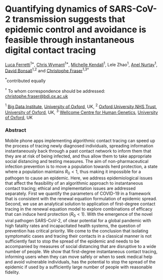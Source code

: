 # Quantifying dynamics of SARS-CoV-2 transmission suggests that epidemic control and avoidance is feasible through instantaneous digital contact tracing

<a href="https://sites.google.com/site/lucaferretti/" target="_blank">Luca Ferretti</a><sup>1\*</sup>,
<a href="https://www.bdi.ox.ac.uk/Team/c-wymant" target="_blank">Chris Wymant</a><sup>1\*</sup>,
<a href="https://michellekendall.github.io/" target="_blank">Michelle Kendall</a><sup>1</sup>,
Lele Zhao<sup>1</sup>,
<a href="https://scholar.google.com/citations?view_op=list_works&hl=en&authuser=1&user=YULTfcYAAAAJ" target="_blank">Anel Nurtay</a><sup>1</sup>,
<a href="https://www.medawar.ox.ac.uk/team/david-bonsall" target="_blank">David Bonsall</a><sup>1,2</sup> 
and
<a href="https://www.bdi.ox.ac.uk/Team/christophe-fraser" target="_blank">Christophe Fraser</a><sup>1,3†</sup>

<sup>\*</sup>contributed equally

<sup>†</sup> To whom correspondence should be addressed: christophe.fraser@bdi.ox.ac.uk

<sup>1</sup>
<a href="https://www.bdi.ox.ac.uk/" target="_blank">Big Data Institute</a>, 
<a href="http://www.ox.ac.uk/" target="_blank">University of Oxford</a>, 
UK, <sup>2</sup>
<a href="https://www.ouh.nhs.uk/" target="_blank">Oxford University NHS Trust</a>,
<a href="http://www.ox.ac.uk/" target="_blank">University of Oxford</a>, 
UK, <sup>3</sup>
<a href="https://www.well.ox.ac.uk/" target="_blank">Wellcome Centre for Human Genetics</a>,
<a href="http://www.ox.ac.uk/" target="_blank">University of Oxford</a>, 
UK

### Abstract
Mobile phone apps implementing algorithmic contact tracing can speed up the process of tracing newly diagnosed individuals, spreading information instantaneously back through a past contact network to inform them that they are at risk of being infected, and thus allow them to take appropriate social distancing and testing measures. The aim of non-pharmaceutical infection prevention is to move a population towards herd protection, a state where a population maintains $R_0 <1$, thus making it impossible for a pathogen to cause an epidemic. Here, we address epidemiological issues that affect the feasibility of an algorithmic approach to instantaneous contact tracing; ethical and implementation issues are addressed separately. First we quantify the parameters of COVID-19 in a framework that is consistent with the renewal equation formulation of epidemic spread. Second, we use an analytical solution to application of first-degree contact tracing in the renewal equation model to explore combinations of efficacy that can induce herd protection ($R_0 <1$). With the emergence of the novel viral pathogen SARS-CoV-2, of clear
potential for a global pandemic with high fatality rates and incapacitated health systems, the question of prevention has critical priority. We come to the conclusion that isolating symptomatic cases and tracing their contacts in a classical manner is not sufficiently fast to stop the spread of the epidemic and needs to be accompanied by measures of social distancing that are disruptive to a wide number of people. We show that first-degree instantaneous contact tracing, informing users when they can move safely or when to seek medical help and avoid vulnerable individuals, has the potential to stop the spread of the epidemic if used by a sufficiently large number of people with reasonable fidelity.
